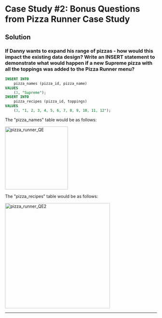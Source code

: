 # Case Study #2: Bonus Questions from Pizza Runner Case Study

## Solution

### If Danny wants to expand his range of pizzas - how would this impact the existing data design? Write an INSERT statement to demonstrate what would happen if a new Supreme pizza with all the toppings was added to the Pizza Runner menu?

````sql
INSERT INTO
	pizza_names (pizza_id, pizza_name)
VALUES
	(3, "Supreme");
INSERT INTO
	pizza_recipes (pizza_id, toppings)
VALUES
	(3, "1, 2, 3, 4, 5, 6, 7, 8, 9, 10, 11, 12");
````
The "pizza_names" table would be as follows:

<img width="208" alt="pizza_runner_QE" src="https://user-images.githubusercontent.com/84310475/191892500-99bee1b2-4a88-4dbb-aa2a-8cdc12c02af9.png">

The "pizza_recipes" table would be as follows:

<img width="348" alt="pizza_runner_QE2" src="https://user-images.githubusercontent.com/84310475/191892591-613dd781-1944-4013-99b9-1f8b3c7b631b.png">

***
